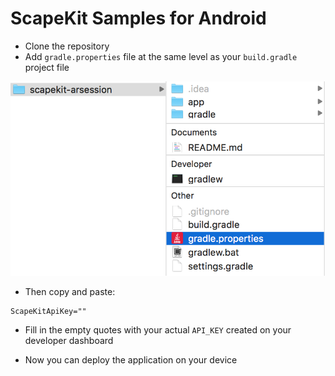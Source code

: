 # ScapeKit Samples for Android 

* Clone the repository
* Add `gradle.properties` file at the same level as your `build.gradle` project file 

<img src='scapekit_android_gradle_properties.png'></a>

* Then copy and paste:
```
ScapeKitApiKey=""
```

* Fill in the empty quotes with your actual `API_KEY` created on your developer dashboard

* Now you can deploy the application on your device